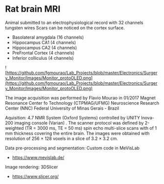 # Rat brain MRI

Animal submitted to an electrophysiological record with 32 channels tungsten wires 
Scars can be noticed on the cortex surface.


- Basolateral amygdala  (16 channels)
- Hippocampus CA1 (4 channels)
- Hippocampus CA2 (4 channels)
- PreFrontal Cortex (4 channels)
- Inferior colliculus (4 channels)

![https://github.com/fgmourao/Lab_Projects/blob/master/Electronics/Surgery_Monitor/Images/Monitor_protoOLED.png](https://github.com/fgmourao/Lab_Projects/blob/master/Electronics/Surgery_Monitor/Images/Monitor_protoOLED.png)

The image acquisition was performed by Flavio Mourao in 01/2017
Magnet Resonance Center fo Technology (CTPMAG/UFMG)
Neuroscience Research Center (NNC)
Federal University of Minas Gerais -  Brazil

Aquisition:
4.7 NMR System (Oxford Systems) controlled by UNITY Inova-200 imaging console (Varian) . 
The scanner protocol was defined by 2-weighted (TR = 3000 ms, TE = 50 ms) spin echo multi-slice scans  with of 1 mm thickness covering the entire brain. The images were obtained with resolution of 256 × 128 voxels in a slice of 3.2 × 3.2 cm.

Data pre-processing and segmentation:
Custom code in MeVisLab
- https://www.mevislab.de/

Image rendering:
3DSlicer
- https://www.slicer.org/
